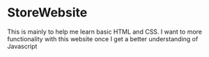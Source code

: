 # StoreWebsite
This is mainly to help me learn basic HTML and CSS. I want to more functionality with this website once I get a better understanding of Javascript
